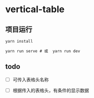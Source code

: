 # vertical-table

## 项目运行

```shell
yarn install

yarn run serve # 或  yarn run dev 
```

## todo

- [ ] 可传入表格头名称

- [ ] 根据传入的表格头，有条件的显示数据